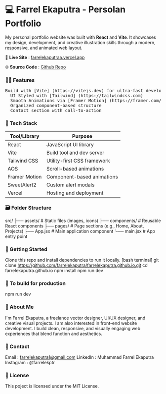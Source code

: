 # 💻 Farrel Ekaputra - Persolan Portfolio

My personal portfolio website was built with **React** and **Vite**.
It showcases my design, development, and creative illustration skills through a modern, responsive, and animated web layout.


🎥 **Live Site** : [farrelekaputraa.vercel.app](https://farrelekaputraa.vercel.app)

🌐 **Source Code** : [Github Repo](https://github.com/farrelekaputra/farrelekaputra.github.io)


### 😶‍🌫️ Features
  <pre>Build with [Vite] (https://vitejs.dev) for ultra-fast development 
  UI Styled with [Tailwind] (https://tailwindcss.com)
  Smooth Animations via [Framer Motion] (https://framer.com/motion) and [AOS](https://milchalsnik.github.io/ios/)
  Organized component-based structure
  Contact section with call-to-action</pre>

### 👾 Tech Stack
  | Tool/Library     | Purpose                        |
  |------------------|--------------------------------|
  | React            | JavaScript UI library          |
  | Vite             | Build tool and dev server      |
  | Tailwind CSS     | Utility-first CSS framework    |
  | AOS              | Scroll-based animations        |
  | Framer Motion    | Component-based animations     |
  | SweetAlert2      | Custom alert modals            |
  | Vercel           | Hosting and deployment         |

### 🗃️ Folder Structure
  src/
  ├── assets/ # Static files (images, icons)
  ├── components/ # Reusable React components
  ├── pages/ # Page sections (e.g., Home, About, Projects)
  ├── App.jsx # Main application component
  └── main.jsx # App entry point

### 🚀 Getting Started
  Clone this repo and install dependencies to run it locally.
  [bash terminal]
  git clone https://github.com/farrelekaputra/farrelekaputra.github.io.git
  cd farrelekaputra.github.io
  npm install
  npm run dev

### 🚨 To build for production
  npm run dev

### 🫥 About Me
  I'm Farrel Ekaputra, a freelance vector designer, UI/UX designer, and creative visual projects. I am also interested in front-end website development.
  I build clean, responsive, and visually engaging web experiences that blend function and aesthetics.
  
### 📲 Contact
  Email : farrelekaputra1@gmail.com
  LinkedIn : Muhammad Farrel Ekaputra
  Instagram : @farrelekptr
  
### 📃 License
  This poject is licensed under the MIT License.
